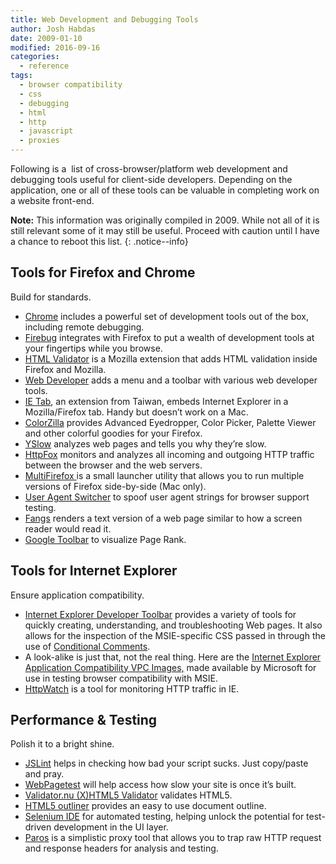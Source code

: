 ```yaml
---
title: Web Development and Debugging Tools
author: Josh Habdas
date: 2009-01-10
modified: 2016-09-16
categories:
  - reference
tags:
  - browser compatibility
  - css
  - debugging
  - html
  - http
  - javascript
  - proxies
---
```

Following is a  list of cross-browser/platform web development and debugging tools useful for client-side developers. Depending on the application, one or all of these tools can be valuable in completing work on a website front-end.

**Note:** This information was originally compiled in 2009. While not all of it is still relevant some of it may still be useful. Proceed with caution until I have a chance to reboot this list.
{: .notice--info}

<!--more-->

## Tools for Firefox and Chrome

Build for standards.

*   [Chrome][2] includes a powerful set of development tools out of the box, including remote debugging.
*   [Firebug][3] integrates with Firefox to put a wealth of development tools at your fingertips while you browse.
*   [HTML Validator][4] is a Mozilla extension that adds HTML validation inside Firefox and Mozilla.
*   [Web Developer][5] adds a menu and a toolbar with various web developer tools.
*   [IE Tab][6], an extension from Taiwan, embeds Internet Explorer in a Mozilla/Firefox tab. Handy but doesn&#8217;t work on a Mac.
*   [ColorZilla][7] provides Advanced Eyedropper, Color Picker, Palette Viewer and other colorful goodies for your Firefox.
*   [YSlow][8] analyzes web pages and tells you why they&#8217;re slow.
*   [HttpFox][9] monitors and analyzes all incoming and outgoing HTTP traffic between the browser and the web servers.
*   [MultiFirefox ][10]is a small launcher utility that allows you to run multiple versions of Firefox side-by-side (Mac only).
*   [User Agent Switcher][11] to spoof user agent strings for browser support testing.
*   [Fangs][12] renders a text version of a web page similar to how a screen reader would read it.
*   [Google Toolbar][13] to visualize Page Rank.

## Tools for Internet Explorer

Ensure application compatibility.

*   [Internet Explorer Developer Toolbar][14] provides a variety of tools for quickly creating, understanding, and troubleshooting Web pages. It also allows for the inspection of the MSIE-specific CSS passed in through the use of [Conditional Comments][15].
*   A look-alike is just that, not the real thing. Here are the [Internet Explorer Application Compatibility VPC Images,][16] made available by Microsoft for use in testing browser compatibility with MSIE.
*   [HttpWatch][17] is a tool for monitoring HTTP traffic in IE.

## Performance & Testing

Polish it to a bright shine.

*   [JSLint][18] helps in checking how bad your script sucks. Just copy/paste and pray.
*   [WebPagetest][19] will help access how slow your site is once it&#8217;s built.
*   [Validator.nu (X)HTML5 Validator][23] validates HTML5.
*   [HTML5 outliner][20] provides an easy to use document outline.
*   [Selenium IDE][21] for automated testing, helping unlock the potential for test-driven development in the UI layer.
*   [Paros][22] is a simplistic proxy tool that allows you to trap raw HTTP request and response headers for analysis and testing.

 [1]: http://habdas.org/web-ui-engineering-resources/
 [2]: http://www.google.com/chrome/
 [3]: http://getfirebug.com/
 [4]: https://addons.mozilla.org/en-US/firefox/addon/html-validator/
 [5]: https://addons.mozilla.org/en-US/firefox/addon/web-developer/
 [6]: https://addons.mozilla.org/en-US/firefox/addon/1419
 [7]: http://www.colorzilla.com/
 [8]: http://developer.yahoo.com/yslow/
 [9]: https://addons.mozilla.org/en-US/firefox/addon/6647
 [10]: http://davemartorana.com/multifirefox/
 [11]: https://addons.mozilla.org/en-US/firefox/addon/59
 [12]: https://addons.mozilla.org/en-US/firefox/addon/fangs-screen-reader-emulator/
 [13]: http://www.google.com/toolbar/
 [14]: http://www.microsoft.com/downloads/en/details.aspx?FamilyID=95e06cbe-4940-4218-b75d-b8856fced535
 [15]: http://msdn.microsoft.com/en-us/library/ms537512.aspx
 [16]: http://www.microsoft.com/downloads/details.aspx?FamilyID=21eabb90-958f-4b64-b5f1-73d0a413c8ef&displaylang=en
 [17]: http://www.httpwatch.com/
 [18]: http://www.jslint.com/
 [19]: http://www.webpagetest.org/
 [20]: http://gsnedders.html5.org/outliner/
 [21]: http://seleniumhq.org/projects/ide/
 [22]: http://www.parosproxy.org/
 [23]: http://html5.validator.nu/
